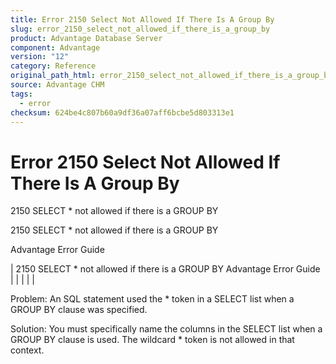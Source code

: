 ```yaml
---
title: Error 2150 Select Not Allowed If There Is A Group By
slug: error_2150_select_not_allowed_if_there_is_a_group_by
product: Advantage Database Server
component: Advantage
version: "12"
category: Reference
original_path_html: error_2150_select_not_allowed_if_there_is_a_group_by.htm
source: Advantage CHM
tags:
  - error
checksum: 624be4c807b60a9df36a07aff6bcbe5d803313e1
---
```


# Error 2150 Select Not Allowed If There Is A Group By

2150 SELECT \* not allowed if there is a GROUP BY

2150 SELECT \* not allowed if there is a GROUP BY

Advantage Error Guide

| 2150 SELECT \* not allowed if there is a GROUP BY  Advantage Error Guide |  |  |  |  |

Problem: An SQL statement used the \* token in a SELECT list when a GROUP BY clause was specified.

Solution: You must specifically name the columns in the SELECT list when a GROUP BY clause is used. The wildcard \* token is not allowed in that context.
